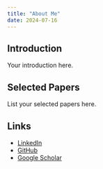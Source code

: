 ```yaml
---
title: "About Me"
date: 2024-07-16
---
```


## Introduction
Your introduction here.

## Selected Papers
List your selected papers here.

## Links
- [LinkedIn](https://linkedin.com/in/your-profile)
- [GitHub](https://github.com/your-username)
- [Google Scholar](https://scholar.google.com/citations?user=your-scholar-id)
